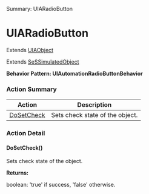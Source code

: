 Summary: UIARadioButton

# UIARadioButton

Extends [UIAObject](UIAObject.md)

Extends [SeSSimulatedObject](SeSSimulatedObject.md)





**Behavior Pattern: UIAutomationRadioButtonBehavior**


<!-- ============================== property summary ========================== -->

	
<!-- ============================== action summary ========================== -->



### Action Summary

|  **Action** | **Description** | 
| ----------- | --------------- |
|	[DoSetCheck](#DoSetCheck) | Sets check state of the object. |




<!-- ============================== property detail ========================== -->
	
	
<!-- ============================== action detail ========================== -->
	
### Action Detail
		
<a name="DoSetCheck"></a>    
#### DoSetCheck()

Sets check state of the object.




**Returns:**

boolean: 'true' if success, 'false' otherwise.



<a name="see.also.uiaradiobutton.dosetcheck"></a>

	

